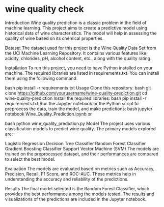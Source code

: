 # wine quality check
Introduction
Wine quality prediction is a classic problem in the field of machine learning. This project aims to create a predictive model using historical data of wine characteristics. The model will help in assessing the quality of wine based on its chemical properties.

Dataset
The dataset used for this project is the Wine Quality Data Set from the UCI Machine Learning Repository. It contains various features like acidity, chlorides, pH, alcohol content, etc., along with the quality rating.

Installation
To run this project, you need to have Python installed on your machine. The required libraries are listed in requirements.txt. You can install them using the following command:

bash
pip install -r requirements.txt
Usage
Clone this repository:
bash
git clone https://github.com/yourusername/wine-quality-prediction.git
cd wine-quality-prediction
Install the required libraries:
bash
pip install -r requirements.txt
Run the Jupyter notebook or the Python script to preprocess the data, train the model, and make predictions:
bash
jupyter notebook Wine_Quality_Prediction.ipynb
or

bash
python wine_quality_prediction.py
Model
The project uses various classification models to predict wine quality. The primary models explored are:

Logistic Regression
Decision Tree Classifier
Random Forest Classifier
Gradient Boosting Classifier
Support Vector Machine (SVM)
The models are trained on the preprocessed dataset, and their performances are compared to select the best model.

Evaluation
The models are evaluated based on metrics such as Accuracy, Precision, Recall, F1 Score, and ROC-AUC. These metrics help in understanding the accuracy and reliability of the predictions.

Results
The final model selected is the Random Forest Classifier, which provides the best performance among the models tested. The results and visualizations of the predictions are included in the Jupyter notebook.

